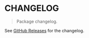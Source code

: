 # CHANGELOG

> Package changelog.

See [GitHub Releases](https://github.com/stdlib-js/utils-async-inmap-right/releases) for the changelog.
